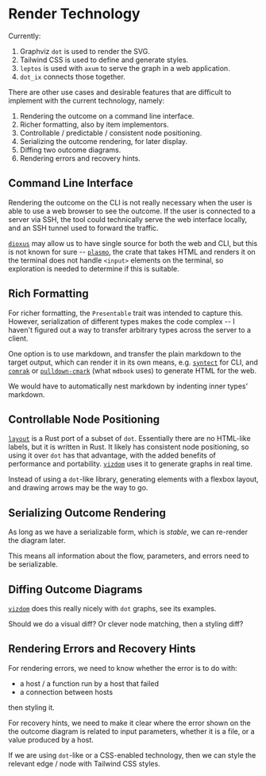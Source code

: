 # Render Technology

Currently:

1. Graphviz `dot` is used to render the SVG.
2. Tailwind CSS is used to define and generate styles.
3. `leptos` is used with `axum` to serve the graph in a web application.
4. `dot_ix` connects those together.

There are other use cases and desirable features that are difficult to implement with the current technology, namely:

1. Rendering the outcome on a command line interface.
2. Richer formatting, also by item implementors.
3. Controllable / predictable / consistent node positioning.
4. Serializing the outcome rendering, for later display.
5. Diffing two outcome diagrams.
6. Rendering errors and recovery hints.


## Command Line Interface

Rendering the outcome on the CLI is not really necessary when the user is able to use a web browser to see the outcome. If the user is connected to a server via SSH, the tool could technically serve the web interface locally, and an SSH tunnel used to forward the traffic.

[`dioxus`] may allow us to have single source for both the web and CLI, but this is not known for sure -- [`plasmo`], the crate that takes HTML and renders it on the terminal does not handle `<input>` elements on the terminal, so exploration is needed to determine if this is suitable.


[`dioxus`]: https://github.com/DioxusLabs/dioxus
[`plasmo`]: https://github.com/DioxusLabs/dioxus/tree/master/packages/plasmo


## Rich Formatting

For richer formatting, the `Presentable` trait was intended to capture this. However, serialization of different types makes the code complex -- I haven't figured out a way to transfer arbitrary types across the server to a client.

One option is to use markdown, and transfer the plain markdown to the target output, which can render it in its own means, e.g. [`syntect`] for CLI, and [`comrak`] or [`pulldown-cmark`] (what `mdbook` uses) to generate HTML for the web.

We would have to automatically nest markdown by indenting inner types' markdown.

[`syntect`]: https://github.com/trishume/syntect
[`pulldown-cmark`]: https://github.com/pulldown-cmark/pulldown-cmark
[`layout`]: https://github.com/nadavrot/layout


## Controllable Node Positioning

[`layout`] is a Rust port of a subset of `dot`. Essentially there are no HTML-like labels, but it is written in Rust. It likely has consistent node positioning, so using it over `dot` has that advantage, with the added benefits of performance and portability. [`vizdom`] uses it to generate graphs in real time.

Instead of using a `dot`-like library, generating elements with a flexbox layout, and drawing arrows may be the way to go.


[`comrak`]: https://hrzn.ee/kivikakk/comrak


## Serializing Outcome Rendering

As long as we have a serializable form, which is *stable*, we can re-render the diagram later.

This means all information about the flow, parameters, and errors need to be serializable.


## Diffing Outcome Diagrams

[`vizdom`] does this really nicely with `dot` graphs, see its examples.

Should we do a visual diff? Or clever node matching, then a styling diff?


[`vizdom`]: https://www.vizdom.dev/


## Rendering Errors and Recovery Hints

For rendering errors, we need to know whether the error is to do with:

* a host / a function run by a host that failed
* a connection between hosts

then styling it.

For recovery hints, we need to make it clear where the error shown on the the outcome diagram is related to input parameters, whether it is a file, or a value produced by a host.

If we are using `dot`-like or a CSS-enabled technology, then we can style the relevant edge / node with Tailwind CSS styles.
